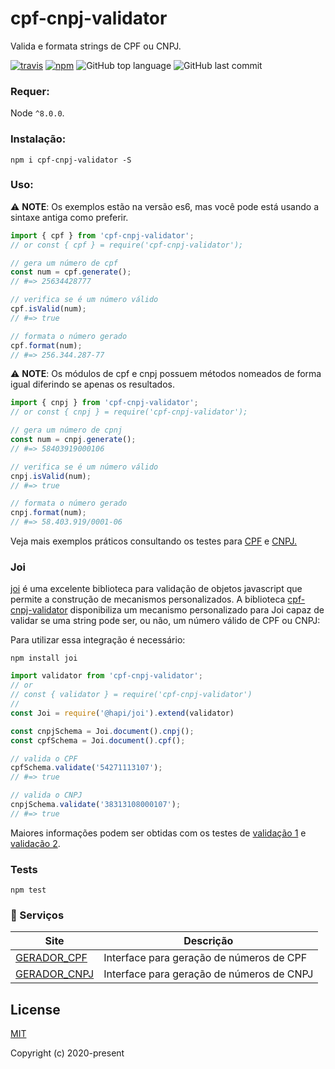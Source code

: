 # cpf-cnpj-validator
Valida e formata strings de CPF ou CNPJ.

[![travis][travis-image]][travis-url]
[![npm][npm-image]][npm-url]
![GitHub top language](https://img.shields.io/github/languages/top/carvalhoviniciusluiz/cpf-cnpj-validator)
![GitHub last commit](https://img.shields.io/github/last-commit/carvalhoviniciusluiz/cpf-cnpj-validator)

[travis-image]: https://travis-ci.org/carvalhoviniciusluiz/cpf-cnpj-validator.svg?branch=master
[travis-url]: https://travis-ci.org/carvalhoviniciusluiz/cpf-cnpj-validator
[npm-image]: https://img.shields.io/npm/v/cpf-cnpj-validator.svg?style=flat
[npm-url]: https://npmjs.org/package/cpf-cnpj-validator

### Requer:
Node ``^8.0.0``.

### Instalação:
```
npm i cpf-cnpj-validator -S
```

### Uso:
:warning: __NOTE__: Os exemplos estão na versão es6, mas você pode está usando a sintaxe antiga como preferir.
```js
import { cpf } from 'cpf-cnpj-validator';
// or const { cpf } = require('cpf-cnpj-validator');

// gera um número de cpf
const num = cpf.generate();
// #=> 25634428777

// verifica se é um número válido
cpf.isValid(num);
// #=> true

// formata o número gerado
cpf.format(num);
// #=> 256.344.287-77
```

:warning: __NOTE__: Os módulos de cpf e cnpj possuem métodos nomeados de forma igual diferindo se apenas os resultados.

```js
import { cnpj } from 'cpf-cnpj-validator';
// or const { cnpj } = require('cpf-cnpj-validator');

// gera um número de cpnj
const num = cnpj.generate();
// #=> 58403919000106

// verifica se é um número válido
cnpj.isValid(num);
// #=> true

// formata o número gerado
cnpj.format(num);
// #=> 58.403.919/0001-06
```

Veja mais exemplos práticos consultando os testes para [CPF](./test/cpf.test.ts) e [CNPJ.](./test/cpf.test.ts)

### Joi

[joi](https://www.npmjs.com/package/joi) é uma excelente biblioteca para validação de objetos javascript que permite a construção de mecanismos personalizados.
A biblioteca [cpf-cnpj-validator](https://www.npmjs.com/package/cpf-cnpj-validator) disponibiliza um mecanismo personalizado para Joi capaz de validar se uma string pode ser, ou não, um número válido de CPF ou CNPJ:

Para utilizar essa integração é necessário:

```
npm install joi
```

```js
import validator from 'cpf-cnpj-validator';
// or
// const { validator } = require('cpf-cnpj-validator')
//
const Joi = require('@hapi/joi').extend(validator)

const cnpjSchema = Joi.document().cnpj();
const cpfSchema = Joi.document().cpf();

// valida o CPF
cpfSchema.validate('54271113107');
// #=> true

// valida o CNPJ
cnpjSchema.validate('38313108000107');
// #=> true
```

Maiores informações podem ser obtidas com os testes de [validação 1](./test/validator.1.test.ts) e [validação 2](./test/validator.2.test.ts).

### Tests
```shell
npm test
```

### :rocket: Serviços

| Site | Descrição |
|---------|--------------|
| [GERADOR_CPF] | Interface para geração de números de CPF |
| [GERADOR_CNPJ] | Interface para geração de números de CNPJ |

[GERADOR_CPF]: https://geradorcpf.org/
[GERADOR_CNPJ]: https://geradorcnpj.org/

## License

[MIT](http://opensource.org/licenses/MIT)

Copyright (c) 2020-present
